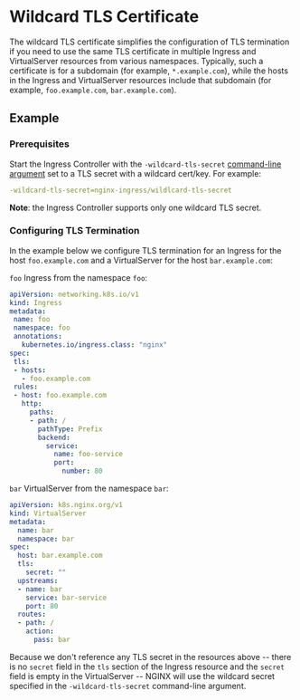 # Wildcard TLS Certificate

The wildcard TLS certificate simplifies the configuration of TLS termination if you need to use the same TLS certificate in multiple Ingress and VirtualServer resources from various namespaces. Typically, such a certificate is for a subdomain (for example, `*.example.com`), while the hosts in the Ingress and VirtualServer resources include that subdomain (for example, `foo.example.com`, `bar.example.com`).

## Example

### Prerequisites

Start the Ingress Controller with the `-wildcard-tls-secret` [command-line argument](https://docs.nginx.com/nginx-ingress-controller/configuration/global-configuration/command-line-arguments/#cmdoption-wildcard-tls-secret) set to a TLS secret with a wildcard cert/key. For example:

```yaml
-wildcard-tls-secret=nginx-ingress/wildlcard-tls-secret
```

**Note**: the Ingress Controller supports only one wildcard TLS secret.

### Configuring TLS Termination

In the example below we configure TLS termination for an Ingress for the host `foo.example.com` and a VirtualServer for the host `bar.example.com`:

`foo` Ingress from the namespace `foo`:

 ```yaml
apiVersion: networking.k8s.io/v1
kind: Ingress
metadata:
  name: foo
  namespace: foo
  annotations:
    kubernetes.io/ingress.class: "nginx"
spec:
  tls:
  - hosts:
    - foo.example.com
  rules:
  - host: foo.example.com
    http:
      paths:
      - path: /
        pathType: Prefix
        backend:
          service:
            name: foo-service
            port:
              number: 80
 ```

`bar` VirtualServer from the namespace `bar`:

```yaml
apiVersion: k8s.nginx.org/v1
kind: VirtualServer
metadata:
  name: bar
  namespace: bar
spec:
  host: bar.example.com
  tls:
    secret: "" 
  upstreams:
  - name: bar 
    service: bar-service
    port: 80
  routes:
  - path: /
    action:
      pass: bar
```

Because we don't reference any TLS secret in the resources above -- there is no `secret` field  in the `tls` section of the Ingress resource and the `secret` field is empty in the VirtualServer -- NGINX will use the wildcard secret specified in the `-wildcard-tls-secret` command-line argument.
